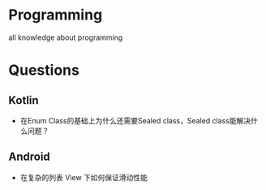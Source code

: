 # Programming
all knowledge about programming

# Questions
## Kotlin
- 在Enum Class的基础上为什么还需要Sealed class，Sealed class能解决什么问题？

## Android
- 在复杂的列表 View 下如何保证滑动性能
